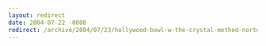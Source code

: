 ```yaml
---
layout: redirect
date: 2004-07-22 -0800
redirect: /archive/2004/07/23/hollywood-bowl-w-the-crystal-method-nortec-collective-et-all.aspx/
---
```

